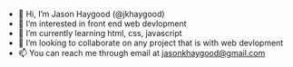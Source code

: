 - 👋 Hi, I’m Jason Haygood (@jkhaygood)
- 👀 I’m interested in front end web devlopment
- 🌱 I’m currently learning html, css, javascript
- 💞️ I’m looking to collaborate on any project that is with web devlopment
- 📫 You can reach me through email at jasonkhaygood@gmail.com
